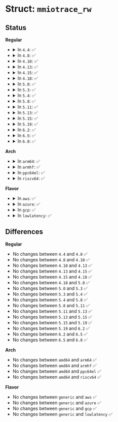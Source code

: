 # Struct: <code>mmiotrace_rw</code>

## Status
<b>Regular</b>
<ul>
<li>
<details>
<summary>In <code>4.4</code>: ✅</summary>

```c
struct mmiotrace_rw {
    resource_size_t phys;
    long unsigned int value;
    long unsigned int pc;
    int map_id;
    unsigned char opcode;
    unsigned char width;
};
```
</details>
</li>
<li>
<details>
<summary>In <code>4.8</code>: ✅</summary>

```c
struct mmiotrace_rw {
    resource_size_t phys;
    long unsigned int value;
    long unsigned int pc;
    int map_id;
    unsigned char opcode;
    unsigned char width;
};
```
</details>
</li>
<li>
<details>
<summary>In <code>4.10</code>: ✅</summary>

```c
struct mmiotrace_rw {
    resource_size_t phys;
    long unsigned int value;
    long unsigned int pc;
    int map_id;
    unsigned char opcode;
    unsigned char width;
};
```
</details>
</li>
<li>
<details>
<summary>In <code>4.13</code>: ✅</summary>

```c
struct mmiotrace_rw {
    resource_size_t phys;
    long unsigned int value;
    long unsigned int pc;
    int map_id;
    unsigned char opcode;
    unsigned char width;
};
```
</details>
</li>
<li>
<details>
<summary>In <code>4.15</code>: ✅</summary>

```c
struct mmiotrace_rw {
    resource_size_t phys;
    long unsigned int value;
    long unsigned int pc;
    int map_id;
    unsigned char opcode;
    unsigned char width;
};
```
</details>
</li>
<li>
<details>
<summary>In <code>4.18</code>: ✅</summary>

```c
struct mmiotrace_rw {
    resource_size_t phys;
    long unsigned int value;
    long unsigned int pc;
    int map_id;
    unsigned char opcode;
    unsigned char width;
};
```
</details>
</li>
<li>
<details>
<summary>In <code>5.0</code>: ✅</summary>

```c
struct mmiotrace_rw {
    resource_size_t phys;
    long unsigned int value;
    long unsigned int pc;
    int map_id;
    unsigned char opcode;
    unsigned char width;
};
```
</details>
</li>
<li>
<details>
<summary>In <code>5.3</code>: ✅</summary>

```c
struct mmiotrace_rw {
    resource_size_t phys;
    long unsigned int value;
    long unsigned int pc;
    int map_id;
    unsigned char opcode;
    unsigned char width;
};
```
</details>
</li>
<li>
<details>
<summary>In <code>5.4</code>: ✅</summary>

```c
struct mmiotrace_rw {
    resource_size_t phys;
    long unsigned int value;
    long unsigned int pc;
    int map_id;
    unsigned char opcode;
    unsigned char width;
};
```
</details>
</li>
<li>
<details>
<summary>In <code>5.8</code>: ✅</summary>

```c
struct mmiotrace_rw {
    resource_size_t phys;
    long unsigned int value;
    long unsigned int pc;
    int map_id;
    unsigned char opcode;
    unsigned char width;
};
```
</details>
</li>
<li>
<details>
<summary>In <code>5.11</code>: ✅</summary>

```c
struct mmiotrace_rw {
    resource_size_t phys;
    long unsigned int value;
    long unsigned int pc;
    int map_id;
    unsigned char opcode;
    unsigned char width;
};
```
</details>
</li>
<li>
<details>
<summary>In <code>5.13</code>: ✅</summary>

```c
struct mmiotrace_rw {
    resource_size_t phys;
    long unsigned int value;
    long unsigned int pc;
    int map_id;
    unsigned char opcode;
    unsigned char width;
};
```
</details>
</li>
<li>
<details>
<summary>In <code>5.15</code>: ✅</summary>

```c
struct mmiotrace_rw {
    resource_size_t phys;
    long unsigned int value;
    long unsigned int pc;
    int map_id;
    unsigned char opcode;
    unsigned char width;
};
```
</details>
</li>
<li>
<details>
<summary>In <code>5.19</code>: ✅</summary>

```c
struct mmiotrace_rw {
    resource_size_t phys;
    long unsigned int value;
    long unsigned int pc;
    int map_id;
    unsigned char opcode;
    unsigned char width;
};
```
</details>
</li>
<li>
<details>
<summary>In <code>6.2</code>: ✅</summary>

```c
struct mmiotrace_rw {
    resource_size_t phys;
    long unsigned int value;
    long unsigned int pc;
    int map_id;
    unsigned char opcode;
    unsigned char width;
};
```
</details>
</li>
<li>
<details>
<summary>In <code>6.5</code>: ✅</summary>

```c
struct mmiotrace_rw {
    resource_size_t phys;
    long unsigned int value;
    long unsigned int pc;
    int map_id;
    unsigned char opcode;
    unsigned char width;
};
```
</details>
</li>
<li>
<details>
<summary>In <code>6.8</code>: ✅</summary>

```c
struct mmiotrace_rw {
    resource_size_t phys;
    long unsigned int value;
    long unsigned int pc;
    int map_id;
    unsigned char opcode;
    unsigned char width;
};
```
</details>
</li>
</ul>
<b>Arch</b>
<ul>
<li>
<details>
<summary>In <code>arm64</code>: ✅</summary>

```c
struct mmiotrace_rw {
    resource_size_t phys;
    long unsigned int value;
    long unsigned int pc;
    int map_id;
    unsigned char opcode;
    unsigned char width;
};
```
</details>
</li>
<li>
<details>
<summary>In <code>armhf</code>: ✅</summary>

```c
struct mmiotrace_rw {
    resource_size_t phys;
    long unsigned int value;
    long unsigned int pc;
    int map_id;
    unsigned char opcode;
    unsigned char width;
};
```
</details>
</li>
<li>
<details>
<summary>In <code>ppc64el</code>: ✅</summary>

```c
struct mmiotrace_rw {
    resource_size_t phys;
    long unsigned int value;
    long unsigned int pc;
    int map_id;
    unsigned char opcode;
    unsigned char width;
};
```
</details>
</li>
<li>
<details>
<summary>In <code>riscv64</code>: ✅</summary>

```c
struct mmiotrace_rw {
    resource_size_t phys;
    long unsigned int value;
    long unsigned int pc;
    int map_id;
    unsigned char opcode;
    unsigned char width;
};
```
</details>
</li>
</ul>
<b>Flavor</b>
<ul>
<li>
<details>
<summary>In <code>aws</code>: ✅</summary>

```c
struct mmiotrace_rw {
    resource_size_t phys;
    long unsigned int value;
    long unsigned int pc;
    int map_id;
    unsigned char opcode;
    unsigned char width;
};
```
</details>
</li>
<li>
<details>
<summary>In <code>azure</code>: ✅</summary>

```c
struct mmiotrace_rw {
    resource_size_t phys;
    long unsigned int value;
    long unsigned int pc;
    int map_id;
    unsigned char opcode;
    unsigned char width;
};
```
</details>
</li>
<li>
<details>
<summary>In <code>gcp</code>: ✅</summary>

```c
struct mmiotrace_rw {
    resource_size_t phys;
    long unsigned int value;
    long unsigned int pc;
    int map_id;
    unsigned char opcode;
    unsigned char width;
};
```
</details>
</li>
<li>
<details>
<summary>In <code>lowlatency</code>: ✅</summary>

```c
struct mmiotrace_rw {
    resource_size_t phys;
    long unsigned int value;
    long unsigned int pc;
    int map_id;
    unsigned char opcode;
    unsigned char width;
};
```
</details>
</li>
</ul>

## Differences
<b>Regular</b>
<ul>
<li>
No changes between <code>4.4</code> and <code>4.8</code> ✅
</li>
<li>
No changes between <code>4.8</code> and <code>4.10</code> ✅
</li>
<li>
No changes between <code>4.10</code> and <code>4.13</code> ✅
</li>
<li>
No changes between <code>4.13</code> and <code>4.15</code> ✅
</li>
<li>
No changes between <code>4.15</code> and <code>4.18</code> ✅
</li>
<li>
No changes between <code>4.18</code> and <code>5.0</code> ✅
</li>
<li>
No changes between <code>5.0</code> and <code>5.3</code> ✅
</li>
<li>
No changes between <code>5.3</code> and <code>5.4</code> ✅
</li>
<li>
No changes between <code>5.4</code> and <code>5.8</code> ✅
</li>
<li>
No changes between <code>5.8</code> and <code>5.11</code> ✅
</li>
<li>
No changes between <code>5.11</code> and <code>5.13</code> ✅
</li>
<li>
No changes between <code>5.13</code> and <code>5.15</code> ✅
</li>
<li>
No changes between <code>5.15</code> and <code>5.19</code> ✅
</li>
<li>
No changes between <code>5.19</code> and <code>6.2</code> ✅
</li>
<li>
No changes between <code>6.2</code> and <code>6.5</code> ✅
</li>
<li>
No changes between <code>6.5</code> and <code>6.8</code> ✅
</li>
</ul>
<b>Arch</b>
<ul>
<li>
No changes between <code>amd64</code> and <code>arm64</code> ✅
</li>
<li>
No changes between <code>amd64</code> and <code>armhf</code> ✅
</li>
<li>
No changes between <code>amd64</code> and <code>ppc64el</code> ✅
</li>
<li>
No changes between <code>amd64</code> and <code>riscv64</code> ✅
</li>
</ul>
<b>Flavor</b>
<ul>
<li>
No changes between <code>generic</code> and <code>aws</code> ✅
</li>
<li>
No changes between <code>generic</code> and <code>azure</code> ✅
</li>
<li>
No changes between <code>generic</code> and <code>gcp</code> ✅
</li>
<li>
No changes between <code>generic</code> and <code>lowlatency</code> ✅
</li>
</ul>
